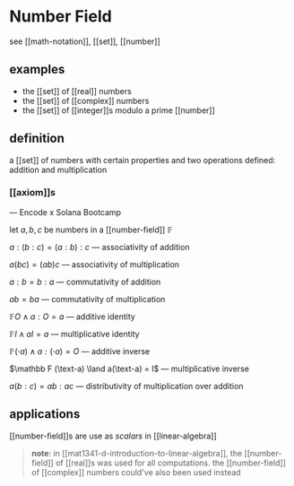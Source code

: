 # Number Field

see [[math-notation]], [[set]], [[number]]

## examples

- the [[set]] of [[real]] numbers
- the [[set]] of [[complex]] numbers
- the [[set]] of [[integer]]s modulo a prime [[number]]

## definition

a [[set]] of numbers with certain properties and two operations defined: addition and multiplication

### [[axiom]]s

&mdash; Encode x Solana Bootcamp

let $a, b, c$ be numbers in a [[number-field]] $\mathbb F$

$a : (b : c) = (a : b) : c$ &mdash; associativity of addition

$a(bc) = (ab)c$ &mdash; associativity of multiplication

$a : b = b : a$ &mdash; commutativity of addition

$ab = ba$ &mdash; commutativity of multiplication

$\mathbb F O \land a : O = a$ &mdash; additive identity

$\mathbb F I \land aI = a$ &mdash; multiplicative identity

$\mathbb F (\cdot a) \land a : (\cdot a) = O$ &mdash; additive inverse

$\mathbb F (\text-a) \land a(\text-a) = I$ &mdash; multiplicative inverse

$a(b : c) = ab : ac$ &mdash; distributivity of multiplication over addition

## applications

[[number-field]]s are use as _scalars_ in [[linear-algebra]]

> **note**: in [[mat1341-d-introduction-to-linear-algebra]], the [[number-field]] of [[real]]s was used for all computations. the [[number-field]] of [[complex]] numbers could've also been used instead
